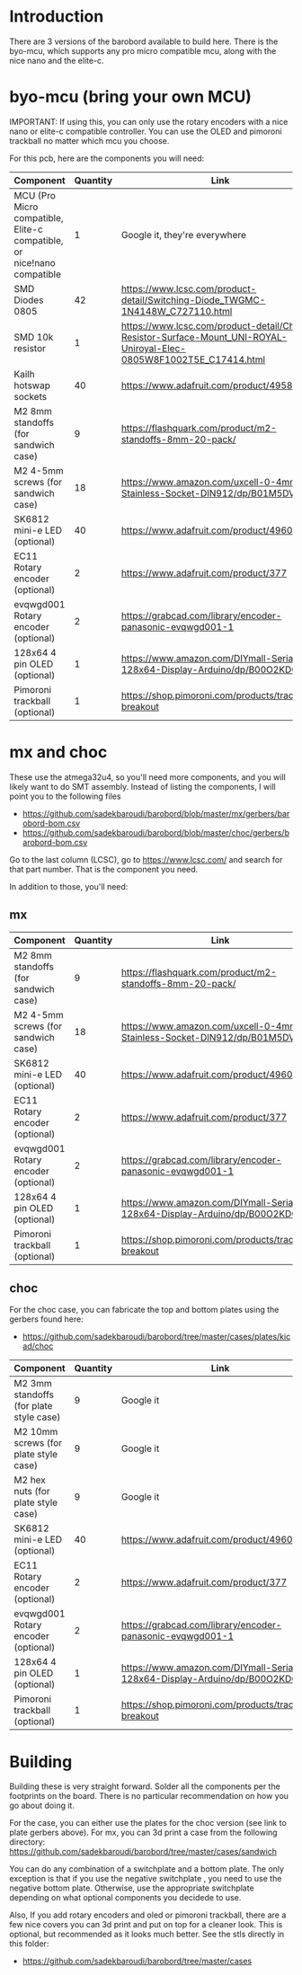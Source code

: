 # Introduction

There are 3 versions of the barobord available to build here. There is the byo-mcu, which supports any pro micro compatible mcu, along with the nice nano and the elite-c.

# byo-mcu (bring your own MCU)

IMPORTANT: If using this, you can only use the rotary encoders with a nice nano or elite-c compatible controller. You can use the OLED and pimoroni trackball no matter which mcu you choose.

For this pcb, here are the components you will need:

| Component   | Quantity    | Link |
| ----------- | ----------- | ------------ |
| MCU (Pro Micro compatible, Elite-c compatible, or nice!nano compatible     | 1       | Google it, they're everywhere |
| SMD Diodes 0805   | 42       | https://www.lcsc.com/product-detail/Switching-Diode_TWGMC-1N4148W_C727110.html |
| SMD 10k resistor   | 1       | https://www.lcsc.com/product-detail/Chip-Resistor-Surface-Mount_UNI-ROYAL-Uniroyal-Elec-0805W8F1002T5E_C17414.html |
| Kailh hotswap sockets | 40 | https://www.adafruit.com/product/4958 |
| M2 8mm standoffs (for sandwich case) | 9 | https://flashquark.com/product/m2-standoffs-8mm-20-pack/ |
| M2 4-5mm screws (for sandwich case) | 18 | https://www.amazon.com/uxcell-0-4mm-Stainless-Socket-DIN912/dp/B01M5DVE9R |
| SK6812 mini-e LED (optional)   | 40       | https://www.adafruit.com/product/4960 |
| EC11 Rotary encoder (optional)   | 2       | https://www.adafruit.com/product/377 |
| evqwgd001 Rotary encoder (optional)   | 2       | https://grabcad.com/library/encoder-panasonic-evqwgd001-1 |
| 128x64 4 pin OLED (optional)  | 1       | https://www.amazon.com/DIYmall-Serial-128x64-Display-Arduino/dp/B00O2KDQBE |
| Pimoroni trackball (optional) | 1 | https://shop.pimoroni.com/products/trackball-breakout |

# mx and choc

These use the atmega32u4, so you'll need more components, and you will likely want to do SMT assembly. Instead of listing the components, I will point you to the following files
* https://github.com/sadekbaroudi/barobord/blob/master/mx/gerbers/barobord-bom.csv
* https://github.com/sadekbaroudi/barobord/blob/master/choc/gerbers/barobord-bom.csv

Go to the last column (LCSC), go to https://www.lcsc.com/ and search for that part number. That is the component you need.

In addition to those, you'll need:

## mx

| Component   | Quantity    | Link |
| ----------- | ----------- | ------------ |
| M2 8mm standoffs (for sandwich case) | 9 | https://flashquark.com/product/m2-standoffs-8mm-20-pack/ |
| M2 4-5mm screws (for sandwich case) | 18 | https://www.amazon.com/uxcell-0-4mm-Stainless-Socket-DIN912/dp/B01M5DVE9R |
| SK6812 mini-e LED (optional)   | 40       | https://www.adafruit.com/product/4960 |
| EC11 Rotary encoder (optional)   | 2       | https://www.adafruit.com/product/377 |
| evqwgd001 Rotary encoder (optional)   | 2       | https://grabcad.com/library/encoder-panasonic-evqwgd001-1 |
| 128x64 4 pin OLED (optional)  | 1       | https://www.amazon.com/DIYmall-Serial-128x64-Display-Arduino/dp/B00O2KDQBE |
| Pimoroni trackball (optional) | 1 | https://shop.pimoroni.com/products/trackball-breakout |

## choc

For the choc case, you can fabricate the top and bottom plates using the gerbers found here:
* https://github.com/sadekbaroudi/barobord/tree/master/cases/plates/kicad/choc

| Component   | Quantity    | Link |
| ----------- | ----------- | ------------ |
| M2 3mm standoffs (for plate style case) | 9 | Google it |
| M2 10mm screws (for plate style case) | 9 | Google it |
| M2 hex nuts (for plate style case) | 9 | Google it |
| SK6812 mini-e LED (optional)   | 40       | https://www.adafruit.com/product/4960 |
| EC11 Rotary encoder (optional)   | 2       | https://www.adafruit.com/product/377 |
| evqwgd001 Rotary encoder (optional)   | 2       | https://grabcad.com/library/encoder-panasonic-evqwgd001-1 |
| 128x64 4 pin OLED (optional)  | 1       | https://www.amazon.com/DIYmall-Serial-128x64-Display-Arduino/dp/B00O2KDQBE |
| Pimoroni trackball (optional) | 1 | https://shop.pimoroni.com/products/trackball-breakout |


# Building

Building these is very straight forward. Solder all the components per the footprints on the board. There is no particular recommendation on how you go about doing it.

For the case, you can either use the plates for the choc version (see link to plate gerbers above). For mx, you can 3d print a case from the following directory:
https://github.com/sadekbaroudi/barobord/tree/master/cases/sandwich

You can do any combination of a switchplate and a bottom plate. The only exception is that if you use the negative switchplate , you need to use the negative bottom plate. Otherwise, use the appropriate switchplate depending on what optional components you decidede to use. 

Also, If you add rotary encoders and oled or pimoroni trackball, there are a few nice covers you can 3d print and put on top for a cleaner look. This is optional, but recommended as it looks much better. See the stls directly in this folder:
* https://github.com/sadekbaroudi/barobord/tree/master/cases
